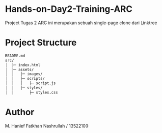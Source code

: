 # Hands-on-Day2-Training-ARC
Project Tugas 2 ARC ini merupakan sebuah single-page clone dari Linktree
# Project Structure
```md
README.md
src/
│  ├─ index.html
│  ├─ assets/
│  │   ├─ images/
│  │   ├─ scripts/
│  │   │   ├─ script.js
│  │   ├─ styles/
│  │       ├─ styles.css
```
# Author
M. Hanief Fatkhan Nashrullah / 13522100
